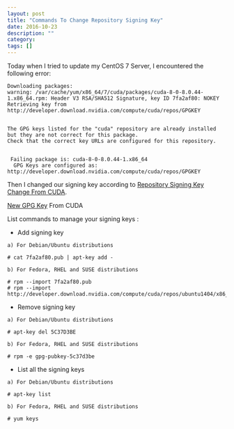 ```yaml
---
layout: post
title: "Commands To Change Repository Signing Key"
date: 2016-10-23
description: ""
category: 
tags: []
---
```


Today when I tried to update my CentOS 7 Server, I encountered the following error:

```
Downloading packages:
warning: /var/cache/yum/x86_64/7/cuda/packages/cuda-8-0-8.0.44-1.x86_64.rpm: Header V3 RSA/SHA512 Signature, key ID 7fa2af80: NOKEY
Retrieving key from http://developer.download.nvidia.com/compute/cuda/repos/GPGKEY


The GPG keys listed for the "cuda" repository are already installed but they are not correct for this package.
Check that the correct key URLs are configured for this repository.


 Failing package is: cuda-8-0-8.0.44-1.x86_64
  GPG Keys are configured as: http://developer.download.nvidia.com/compute/cuda/repos/GPGKEY

```

Then I changed our signing key according to [Repository Signing Key Change From CUDA](https://devtalk.nvidia.com/default/topic/968891/repository-signing-key-change/). 

[New GPG Key](http://developer.download.nvidia.com/compute/cuda/repos/ubuntu1404/x86_64/7fa2af80.pub) From CUDA

List commands to manage your signing keys :

- Add signing key

```
a) For Debian/Ubuntu distributions

# cat 7fa2af80.pub | apt-key add -

b) For Fedora, RHEL and SUSE distributions

# rpm --import 7fa2af80.pub
# rpm --import http://developer.download.nvidia.com/compute/cuda/repos/ubuntu1404/x86_64/7fa2af80.pub
```

- Remove signing key

```
a) For Debian/Ubuntu distributions

# apt-key del 5C37D3BE

b) For Fedora, RHEL and SUSE distributions

# rpm -e gpg-pubkey-5c37d3be
```

- List all the signing keys

```
a) For Debian/Ubuntu distributions

# apt-key list

b) For Fedora, RHEL and SUSE distributions

# yum keys
```

